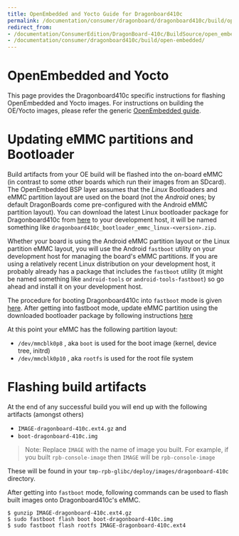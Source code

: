 ```yaml
---
title: OpenEmbedded and Yocto Guide for Dragonboard410c
permalink: /documentation/consumer/dragonboard/dragonboard410c/build/open-embedded/
redirect_from:
- /documentation/ConsumerEdition/DragonBoard-410c/BuildSource/open_embedded/
- /documentation/consumer/dragonboard410c/build/open-embedded/
---
```


# OpenEmbedded and Yocto

This page provides the Dragonboard410c specific instructions for flashing OpenEmbedded and Yocto images. For instructions on building
the OE/Yocto images, please refer the generic [OpenEmbedded guide](../../../guides/open_embedded.md).

# Updating eMMC partitions and Bootloader

Build artifacts from your OE build will be flashed into the on-board eMMC (in contrast to some other boards which run their images from an SDcard). The OpenEmbedded BSP layer assumes that the _Linux_ Bootloaders and eMMC partition layout are used on the
board (not the _Android_ ones; by default DragonBoards come pre-configured with the Android eMMC partition layout).
You can download the latest Linux bootloader package for Dragonboard410c from [here](http://releases.linaro.org/96boards/dragonboard410c/linaro/rescue/latest/)
to your development host, it will be named something like `dragonboard410c_bootloader_emmc_linux-<version>.zip`.

Whether your board is using the Android eMMC partition layout or the Linux partition eMMC layout, you will use the
Android `fastboot` utility on your development host for managing the board's eMMC partitions. If you are using a
relatively recent Linux distribution on your development host, it probably already has a package that includes
the `fastboot` utility (it might be named something like `android-tools` or `android-tools-fastboot`) so go ahead and
install it on your development host.

The procedure for booting Dragonboard410c into `fastboot` mode is given [here](../installation/linux-fastboot.md#step-3-boot-dragonboard-410c-into-fastboot-mode).
After getting into fastboot mode, update eMMC partition using the downloaded bootloader package by following
instructions [here](../installation/linux-fastboot.md#step-4-flash-bootloader)

At this point your eMMC has the following partition layout:

* `/dev/mmcblk0p8` , aka `boot` is used for the boot image (kernel, device tree, initrd)
* `/dev/mmcblk0p10` , aka `rootfs` is used for the root file system

# Flashing build artifacts

At the end of any successful build you will end up with the following artifacts (amongst others)
* `IMAGE-dragonboard-410c.ext4.gz` and
* `boot-dragonboard-410c.img`

> Note: Replace `IMAGE` with the name of image you built. For example, if you built `rpb-console-image` then `IMAGE` will
be `rpb-console-image`

These will be found in your `tmp-rpb-glibc/deploy/images/dragonboard-410c` directory.

After getting into `fastboot` mode, following commands can be used to flash built images onto Dragonboard410c's eMMC.

```shell
$ gunzip IMAGE-dragonboard-410c.ext4.gz
$ sudo fastboot flash boot boot-dragonboard-410c.img
$ sudo fastboot flash rootfs IMAGE-dragonboard-410c.ext4
```

